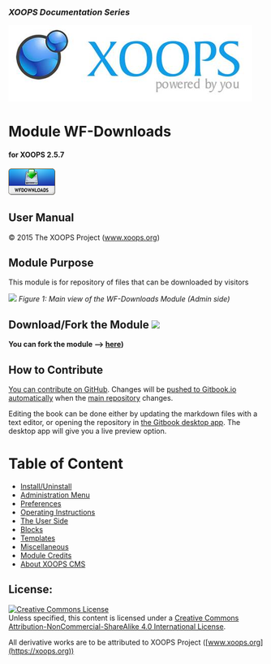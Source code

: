 ### _XOOPS Documentation Series_
![](en/assets/logoXoops.jpg)

# Module WF-Downloads
#### for XOOPS 2.5.7
      
![](en/assets/logoModule.png)
            
## User Manual

© 2015 The XOOPS Project (www.xoops.org)    

## Module Purpose 

This module is for repository of files that can be downloaded by visitors

![](en/assets/image001.png)
*Figure 1: Main view of the WF-Downloads Module (Admin side)*

## Download/Fork the Module ![](en/assets/forkit.png) 

**You can fork the module --> [here](https://github.com/XoopsModules25x/wfdownloads))** 

## How to Contribute

[You can contribute on GitHub](https://github.com/XoopsDocs/wfdownloads-tutorial). Changes will be [pushed to Gitbook.io automatically](https://www.gitbook.com/book/xoops/wfdownloads-tutorial/activity) when the [main repository](https://github.com/XoopsDocs/wfdownloads-tutorial) changes.

Editing the book can be done either by updating the markdown files with a text editor, or opening the repository in [the Gitbook desktop app](https://github.com/GitbookIO/editor/blob/master/README.md). The desktop app will give you a live preview option.

# Table of Content

* [Install/Uninstall](en/book/1install.md)
* [Administration Menu](en/book/2administration.md)
* [Preferences](en/book/3preferences.md)
* [Operating Instructions](en/book/4operations.md)
* [The User Side](en/book/5userside.md)
* [Blocks](en/book/6blocks.md)
* [Templates](en/book/7templates.md)
* [Miscellaneous](en/book/8other.md) 
* [Module Credits](en/book/9credits.md)
* [About XOOPS CMS](en/book/10aboutxoops.md)

## License:

<a rel="license" href="http://creativecommons.org/licenses/by-nc-sa/4.0/"><img alt="Creative Commons License" style="border-width:0" src="https://i.creativecommons.org/l/by-nc-sa/4.0/88x31.png" /></a><br />Unless specified, this content is licensed under a <a rel="license" href="http://creativecommons.org/licenses/by-nc-sa/4.0/">Creative Commons Attribution-NonCommercial-ShareAlike 4.0 International License</a>.

All derivative works are to be attributed to XOOPS Project ([www.xoops.org](https://xoops.org))